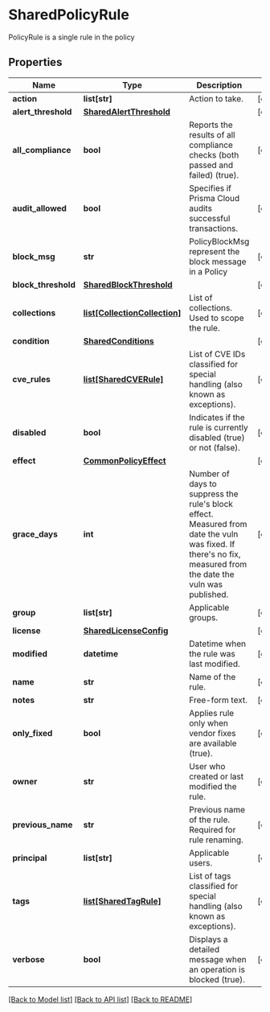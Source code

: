 # SharedPolicyRule

PolicyRule is a single rule in the policy

## Properties
Name | Type | Description | Notes
------------ | ------------- | ------------- | -------------
**action** | **list[str]** | Action to take.  | [optional] 
**alert_threshold** | [**SharedAlertThreshold**](SharedAlertThreshold.md) |  | [optional] 
**all_compliance** | **bool** | Reports the results of all compliance checks (both passed and failed) (true).  | [optional] 
**audit_allowed** | **bool** | Specifies if Prisma Cloud audits successful transactions.  | [optional] 
**block_msg** | **str** | PolicyBlockMsg represent the block message in a Policy | [optional] 
**block_threshold** | [**SharedBlockThreshold**](SharedBlockThreshold.md) |  | [optional] 
**collections** | [**list[CollectionCollection]**](CollectionCollection.md) | List of collections. Used to scope the rule.  | [optional] 
**condition** | [**SharedConditions**](SharedConditions.md) |  | [optional] 
**cve_rules** | [**list[SharedCVERule]**](SharedCVERule.md) | List of CVE IDs classified for special handling (also known as exceptions).  | [optional] 
**disabled** | **bool** | Indicates if the rule is currently disabled (true) or not (false).  | [optional] 
**effect** | [**CommonPolicyEffect**](CommonPolicyEffect.md) |  | [optional] 
**grace_days** | **int** | Number of days to suppress the rule&#39;s block effect. Measured from date the vuln was fixed. If there&#39;s no fix, measured from the date the vuln was published.  | [optional] 
**group** | **list[str]** | Applicable groups.  | [optional] 
**license** | [**SharedLicenseConfig**](SharedLicenseConfig.md) |  | [optional] 
**modified** | **datetime** | Datetime when the rule was last modified.  | [optional] 
**name** | **str** | Name of the rule.  | [optional] 
**notes** | **str** | Free-form text.  | [optional] 
**only_fixed** | **bool** | Applies rule only when vendor fixes are available (true).  | [optional] 
**owner** | **str** | User who created or last modified the rule.  | [optional] 
**previous_name** | **str** | Previous name of the rule. Required for rule renaming.  | [optional] 
**principal** | **list[str]** | Applicable users.  | [optional] 
**tags** | [**list[SharedTagRule]**](SharedTagRule.md) | List of tags classified for special handling (also known as exceptions).  | [optional] 
**verbose** | **bool** | Displays a detailed message when an operation is blocked (true).  | [optional] 

[[Back to Model list]](../README.md#documentation-for-models) [[Back to API list]](../README.md#documentation-for-api-endpoints) [[Back to README]](../README.md)



